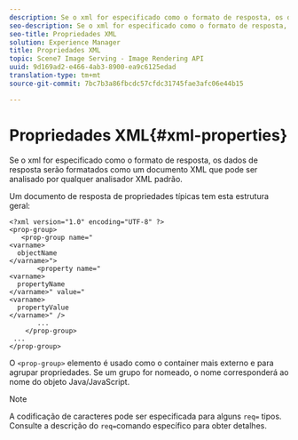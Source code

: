 ```yaml
---
description: Se o xml for especificado como o formato de resposta, os dados de resposta serão formatados como um documento XML que pode ser analisado por qualquer analisador XML padrão.
seo-description: Se o xml for especificado como o formato de resposta, os dados de resposta serão formatados como um documento XML que pode ser analisado por qualquer analisador XML padrão.
seo-title: Propriedades XML
solution: Experience Manager
title: Propriedades XML
topic: Scene7 Image Serving - Image Rendering API
uuid: 9d169ad2-e466-4ab3-8900-ea9c6125edad
translation-type: tm+mt
source-git-commit: 7bc7b3a86fbcdc57cfdc31745fae3afc06e44b15

---
```



# Propriedades XML{#xml-properties}

Se o xml for especificado como o formato de resposta, os dados de resposta serão formatados como um documento XML que pode ser analisado por qualquer analisador XML padrão.

Um documento de resposta de propriedades típicas tem esta estrutura geral:

```
<?xml version="1.0" encoding="UTF-8" ?>
<prop-group>
   <prop-group name="
<varname>
  objectName
</varname>">
       <property name="
<varname>
  propertyName
</varname>" value="
<varname>
  propertyValue
</varname>" />
       ...
    </prop-group>
 ...
</prop-group>
```

O `<prop-group>` elemento é usado como o container mais externo e para agrupar propriedades. Se um grupo for nomeado, o nome corresponderá ao nome do objeto Java/JavaScript.

>[!NOTE]
>
>A codificação de caracteres pode ser especificada para alguns `req=` tipos. Consulte a descrição do `req=`comando específico para obter detalhes.

